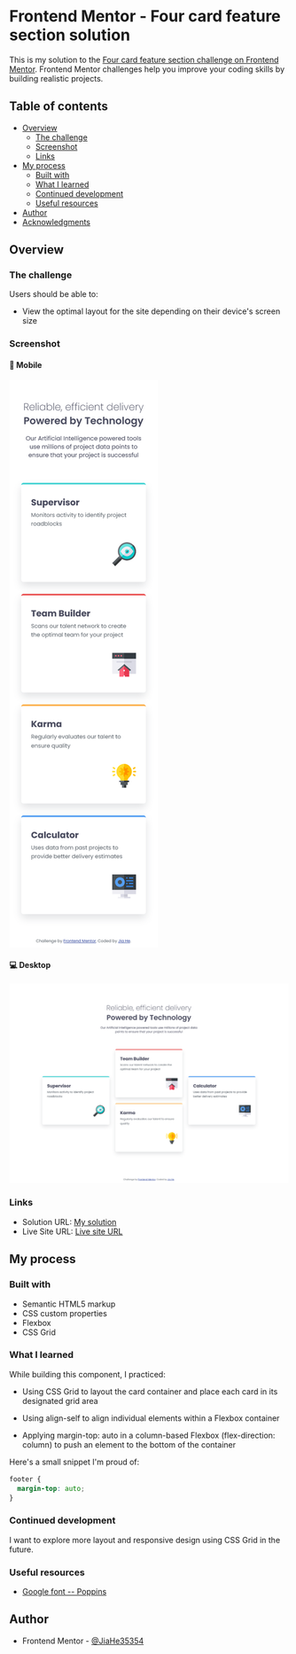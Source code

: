# Frontend Mentor - Four card feature section solution

This is my solution to the [Four card feature section challenge on Frontend Mentor](https://www.frontendmentor.io/challenges/four-card-feature-section-weK1eFYK). Frontend Mentor challenges help you improve your coding skills by building realistic projects.

## Table of contents

- [Overview](#overview)
  - [The challenge](#the-challenge)
  - [Screenshot](#screenshot)
  - [Links](#links)
- [My process](#my-process)
  - [Built with](#built-with)
  - [What I learned](#what-i-learned)
  - [Continued development](#continued-development)
  - [Useful resources](#useful-resources)
- [Author](#author)
- [Acknowledgments](#acknowledgments)

## Overview

### The challenge

Users should be able to:

- View the optimal layout for the site depending on their device's screen size

### Screenshot

#### 📱 Mobile

![Screenshot for mobile](./screenshot-mobile.png)

#### 💻 Desktop

![Screenshot for desktop](./screenshot-desktop.png)

### Links

- Solution URL: [My solution]()
- Live Site URL: [Live site URL](https://four-card-feature-section-jiah.netlify.app/)

## My process

### Built with

- Semantic HTML5 markup
- CSS custom properties
- Flexbox
- CSS Grid

### What I learned

While building this component, I practiced:

- Using CSS Grid to layout the card container and place each card in its designated grid area

- Using align-self to align individual elements within a Flexbox container

- Applying margin-top: auto in a column-based Flexbox (flex-direction: column) to push an element to the bottom of the container

Here's a small snippet I'm proud of:

```css
footer {
  margin-top: auto;
}
```

### Continued development

I want to explore more layout and responsive design using CSS Grid in the future.

### Useful resources

- [Google font -- Poppins](https://fonts.google.com/specimen/Poppins)

## Author

- Frontend Mentor - [@JiaHe35354](https://www.frontendmentor.io/profile/JiaHe35354)
